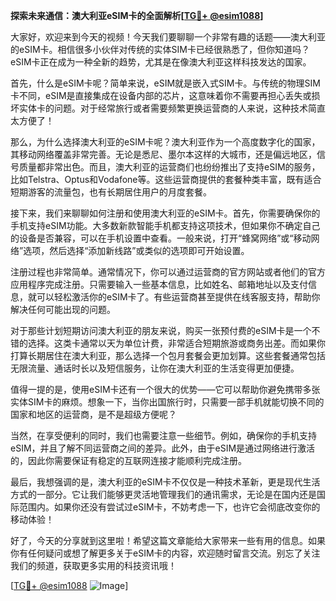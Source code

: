**探索未来通信：澳大利亚eSIM卡的全面解析[[TG💪+ @esim1088](https://t.me/s/esim1088)]**

大家好，欢迎来到今天的视频！今天我们要聊聊一个非常有趣的话题——澳大利亚的eSIM卡。相信很多小伙伴对传统的实体SIM卡已经很熟悉了，但你知道吗？eSIM卡正在成为一种全新的趋势，尤其是在像澳大利亚这样科技发达的国家。

首先，什么是eSIM卡呢？简单来说，eSIM就是嵌入式SIM卡。与传统的物理SIM卡不同，eSIM是直接集成在设备内部的芯片，这意味着你不需要再担心丢失或损坏实体卡的问题。对于经常旅行或者需要频繁更换运营商的人来说，这种技术简直太方便了！

那么，为什么选择澳大利亚的eSIM卡呢？澳大利亚作为一个高度数字化的国家，其移动网络覆盖非常完善。无论是悉尼、墨尔本这样的大城市，还是偏远地区，信号质量都非常出色。而且，澳大利亚的运营商们也纷纷推出了支持eSIM的服务，比如Telstra、Optus和Vodafone等。这些运营商提供的套餐种类丰富，既有适合短期游客的流量包，也有长期居住用户的月度套餐。

接下来，我们来聊聊如何注册和使用澳大利亚的eSIM卡。首先，你需要确保你的手机支持eSIM功能。大多数新款智能手机都支持这项技术，但如果你不确定自己的设备是否兼容，可以在手机设置中查看。一般来说，打开“蜂窝网络”或“移动网络”选项，然后选择“添加新线路”或类似的选项即可开始设置。

注册过程也非常简单。通常情况下，你可以通过运营商的官方网站或者他们的官方应用程序完成注册。只需要输入一些基本信息，比如姓名、邮箱地址以及支付信息，就可以轻松激活你的eSIM卡了。有些运营商甚至提供在线客服支持，帮助你解决任何可能出现的问题。

对于那些计划短期访问澳大利亚的朋友来说，购买一张预付费的eSIM卡是一个不错的选择。这类卡通常以天为单位计费，非常适合短期旅游或商务出差。而如果你打算长期居住在澳大利亚，那么选择一个包月套餐会更加划算。这些套餐通常包括无限流量、通话时长以及短信服务，让你在澳大利亚的生活变得更加便捷。

值得一提的是，使用eSIM卡还有一个很大的优势——它可以帮助你避免携带多张实体SIM卡的麻烦。想象一下，当你出国旅行时，只需要一部手机就能切换不同的国家和地区的运营商，是不是超级方便呢？

当然，在享受便利的同时，我们也需要注意一些细节。例如，确保你的手机支持eSIM，并且了解不同运营商之间的差异。此外，由于eSIM是通过网络进行激活的，因此你需要保证有稳定的互联网连接才能顺利完成注册。

最后，我想强调的是，澳大利亚的eSIM卡不仅仅是一种技术革新，更是现代生活方式的一部分。它让我们能够更灵活地管理我们的通讯需求，无论是在国内还是国际范围内。如果你还没有尝试过eSIM卡，不妨考虑一下，也许它会彻底改变你的移动体验！

好了，今天的分享就到这里啦！希望这篇文章能给大家带来一些有用的信息。如果你有任何疑问或想了解更多关于eSIM卡的内容，欢迎随时留言交流。别忘了关注我们的频道，获取更多实用的科技资讯哦！

[[TG💪+ @esim1088](https://t.me/s/esim1088) ![Image](https://i.postimg.cc/4NQfJmqS/Snipaste-2025-05-13-00-14-12.png)]